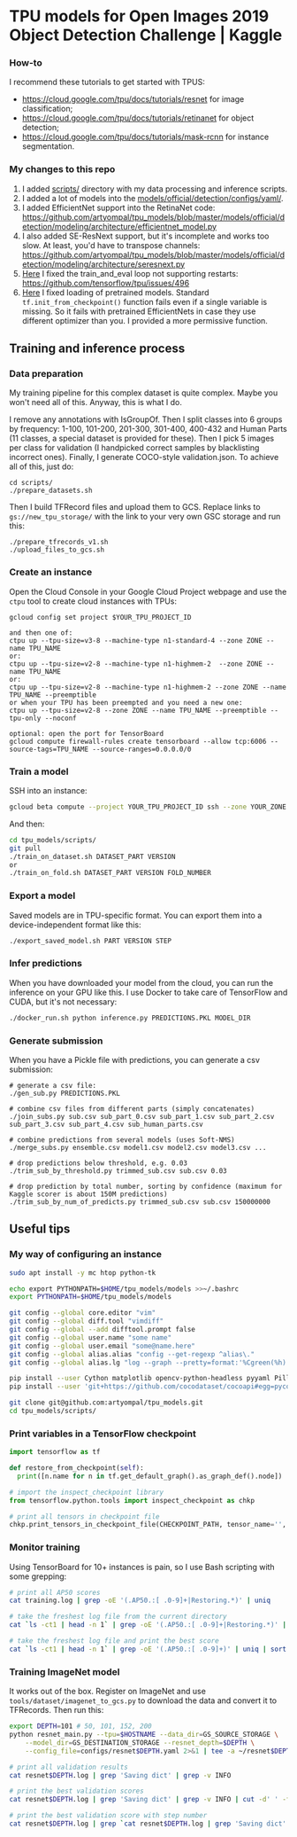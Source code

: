 # TPU models for Open Images 2019 Object Detection Challenge | Kaggle

### How-to

I recommend these tutorials to get started with TPUS:
* https://cloud.google.com/tpu/docs/tutorials/resnet for image classification;
* https://cloud.google.com/tpu/docs/tutorials/retinanet for object detection;
* https://cloud.google.com/tpu/docs/tutorials/mask-rcnn for instance segmentation.

### My changes to this repo

1. I added [scripts/](https://github.com/artyompal/tpu_models/tree/master/scripts) directory with my data processing and inference scripts.
2. I added a lot of models into the [models/official/detection/configs/yaml/](https://github.com/artyompal/tpu_models/tree/master/models/official/detection/configs/yaml).
3. I added EfficientNet support into the RetinaNet code: https://github.com/artyompal/tpu_models/blob/master/models/official/detection/modeling/architecture/efficientnet_model.py
4. I also added SE-ResNext support, but it's incomplete and works too slow. At least, you'd have to transpose channels: https://github.com/artyompal/tpu_models/blob/master/models/official/detection/modeling/architecture/seresnext.py
5. [Here](https://github.com/artyompal/tpu_models/commit/c58a31491932b801f31dc9f65894fbd8f492a0a9) I fixed the train_and_eval loop not supporting restarts: https://github.com/tensorflow/tpu/issues/496
6. [Here](https://github.com/artyompal/tpu_models/blob/master/models/official/detection/modeling/base_model.py#L182) I fixed loading of pretrained models. Standard `tf.init_from_checkpoint()` function fails even if a single variable is missing. So it fails with pretrained EfficientNets in case they use different optimizer than you. I provided a more permissive function.


## Training and inference process

### Data preparation

My training pipeline for this complex dataset is quite complex. Maybe you won't need all of this. Anyway, this is what I do.

I remove any annotations with IsGroupOf. Then I split classes into 6 groups by frequency: 1-100, 101-200, 201-300, 301-400, 400-432 and Human Parts (11 classes, a special dataset is provided for these). Then I pick 5 images per class for validation (I handpicked correct samples by blacklisting incorrect ones). Finally, I generate COCO-style validation.json. To achieve all of this, just do:
```
cd scripts/
./prepare_datasets.sh
```

Then I build TFRecord files and upload them to GCS. Replace links to `gs://new_tpu_storage/` with the link to your very own GSC storage and run this:
```
./prepare_tfrecords_v1.sh
./upload_files_to_gcs.sh 
```


### Create an instance

Open the Cloud Console in your Google Cloud Project webpage and use the `ctpu` tool to create cloud instances with TPUs:
```
gcloud config set project $YOUR_TPU_PROJECT_ID

and then one of:
ctpu up --tpu-size=v3-8 --machine-type n1-standard-4 --zone ZONE --name TPU_NAME
or:
ctpu up --tpu-size=v2-8 --machine-type n1-highmem-2  --zone ZONE --name TPU_NAME
or:
ctpu up --tpu-size=v2-8 --machine-type n1-highmem-2 --zone ZONE --name TPU_NAME --preemptible
or when your TPU has been preempted and you need a new one:
ctpu up --tpu-size=v2-8 --zone ZONE --name TPU_NAME --preemptible --tpu-only --noconf

optional: open the port for TensorBoard
gcloud compute firewall-rules create tensorboard --allow tcp:6006 --source-tags=TPU_NAME --source-ranges=0.0.0.0/0
```


### Train a model

SSH into an instance:
```bash
gcloud beta compute --project YOUR_TPU_PROJECT_ID ssh --zone YOUR_ZONE TPU_NAME
```

And then:
```bash
cd tpu_models/scripts/
git pull
./train_on_dataset.sh DATASET_PART VERSION
or
./train_on_fold.sh DATASET_PART VERSION FOLD_NUMBER
```


### Export a model

Saved models are in TPU-specific format. You can export them into a device-independent format like this:
```bash
./export_saved_model.sh PART VERSION STEP
```

### Infer predictions

When you have downloaded your model from the cloud, you can run the inference on your GPU like this. I use Docker to take care of TensorFlow and CUDA, but it's not necessary:
```bash
./docker_run.sh python inference.py PREDICTIONS.PKL MODEL_DIR
```

### Generate submission

When you have a Pickle file with predictions, you can generate a csv submission:
```
# generate a csv file:
./gen_sub.py PREDICTIONS.PKL

# combine csv files from different parts (simply concatenates)
./join_subs.py sub.csv sub_part_0.csv sub_part_1.csv sub_part_2.csv sub_part_3.csv sub_part_4.csv sub_human_parts.csv

# combine predictions from several models (uses Soft-NMS)
./merge_subs.py ensemble.csv model1.csv model2.csv model3.csv ...

# drop predictions below threshold, e.g. 0.03
./trim_sub_by_threshold.py trimmed_sub.csv sub.csv 0.03

# drop prediction by total number, sorting by confidence (maximum for Kaggle scorer is about 150M predictions)
./trim_sub_by_num_of_predicts.py trimmed_sub.csv sub.csv 150000000
```

## Useful tips

### My way of configuring an instance

```bash
sudo apt install -y mc htop python-tk

echo export PYTHONPATH=$HOME/tpu_models/models >>~/.bashrc
export PYTHONPATH=$HOME/tpu_models/models

git config --global core.editor "vim"
git config --global diff.tool "vimdiff"
git config --global --add difftool.prompt false
git config --global user.name "some name"
git config --global user.email "some@name.here"
git config --global alias.alias "config --get-regexp ^alias\."
git config --global alias.lg "log --graph --pretty=format:'%Cgreen(%h) -%Cblue(%ci) %C(yellow)<%an>%d%Creset %s' --abbrev-commit"

pip install --user Cython matplotlib opencv-python-headless pyyaml Pillow
pip install --user 'git+https://github.com/cocodataset/cocoapi#egg=pycocotools&subdirectory=PythonAPI'

git clone git@github.com:artyompal/tpu_models.git
cd tpu_models/scripts/
```

### Print variables in a TensorFlow checkpoint

```python
import tensorflow as tf

def restore_from_checkpoint(self):
  print([n.name for n in tf.get_default_graph().as_graph_def().node])

# import the inspect_checkpoint library
from tensorflow.python.tools import inspect_checkpoint as chkp

# print all tensors in checkpoint file
chkp.print_tensors_in_checkpoint_file(CHECKPOINT_PATH, tensor_name='', all_tensors=True)
```

### Monitor training

Using TensorBoard for 10+ instances is pain, so I use Bash scripting with some grepping:

```bash
# print all AP50 scores
cat training.log | grep -oE '(.AP50.:[ .0-9]+|Restoring.*)' | uniq

# take the freshest log file from the current directory
cat `ls -ct1 | head -n 1` | grep -oE '(.AP50.:[ .0-9]+|Restoring.*)' | uniq

# take the freshest log file and print the best score
cat `ls -ct1 | head -n 1` | grep -oE '(.AP50.:[ .0-9]+)' | uniq | sort -r | head -n 1
```

### Training ImageNet model
It works out of the box. Register on ImageNet and use `tools/dataset/imagenet_to_gcs.py` to download the data and convert it to TFRecords. Then run this:

```bash
export DEPTH=101 # 50, 101, 152, 200
python resnet_main.py --tpu=$HOSTNAME --data_dir=GS_SOURCE_STORAGE \
    --model_dir=GS_DESTINATION_STORAGE --resnet_depth=$DEPTH \
    --config_file=configs/resnet$DEPTH.yaml 2>&1 | tee -a ~/resnet$DEPTH.log

# print all validation results
cat resnet$DEPTH.log | grep 'Saving dict' | grep -v INFO

# print the best validation scores
cat resnet$DEPTH.log | grep 'Saving dict' | grep -v INFO | cut -d' ' -f 19- | sort -r | head

# print the best validation score with step number
cat resnet$DEPTH.log | grep `cat resnet$DEPTH.log | grep 'Saving dict' | grep -v INFO | cut -d' ' -f 19 | sort -r | head -n 1` | grep Saving | grep INFO
```
